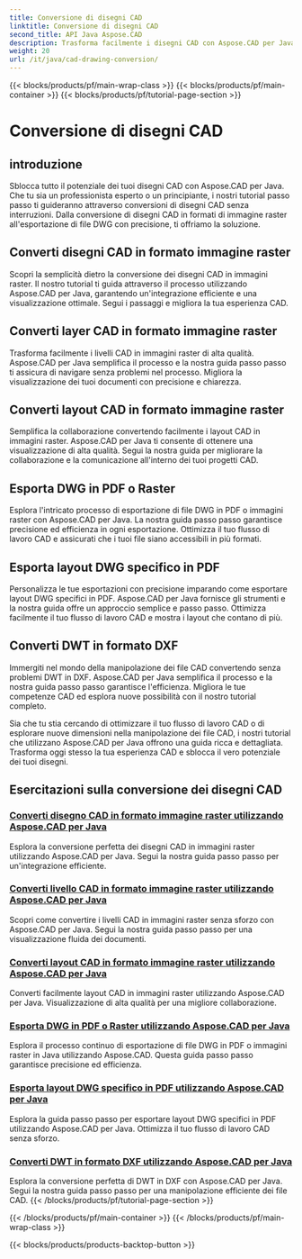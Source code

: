 ```yaml
---
title: Conversione di disegni CAD
linktitle: Conversione di disegni CAD
second_title: API Java Aspose.CAD
description: Trasforma facilmente i disegni CAD con Aspose.CAD per Java. Impara a convertire, esportare e ottimizzare i tuoi file CAD con precisione utilizzando i nostri tutorial passo passo.
weight: 20
url: /it/java/cad-drawing-conversion/
---
```


{{< blocks/products/pf/main-wrap-class >}}
{{< blocks/products/pf/main-container >}}
{{< blocks/products/pf/tutorial-page-section >}}

# Conversione di disegni CAD


## introduzione

Sblocca tutto il potenziale dei tuoi disegni CAD con Aspose.CAD per Java. Che tu sia un professionista esperto o un principiante, i nostri tutorial passo passo ti guideranno attraverso conversioni di disegni CAD senza interruzioni. Dalla conversione di disegni CAD in formati di immagine raster all'esportazione di file DWG con precisione, ti offriamo la soluzione.

## Converti disegni CAD in formato immagine raster

Scopri la semplicità dietro la conversione dei disegni CAD in immagini raster. Il nostro tutorial ti guida attraverso il processo utilizzando Aspose.CAD per Java, garantendo un'integrazione efficiente e una visualizzazione ottimale. Segui i passaggi e migliora la tua esperienza CAD.

## Converti layer CAD in formato immagine raster

Trasforma facilmente i livelli CAD in immagini raster di alta qualità. Aspose.CAD per Java semplifica il processo e la nostra guida passo passo ti assicura di navigare senza problemi nel processo. Migliora la visualizzazione dei tuoi documenti con precisione e chiarezza.

## Converti layout CAD in formato immagine raster

Semplifica la collaborazione convertendo facilmente i layout CAD in immagini raster. Aspose.CAD per Java ti consente di ottenere una visualizzazione di alta qualità. Segui la nostra guida per migliorare la collaborazione e la comunicazione all'interno dei tuoi progetti CAD.

## Esporta DWG in PDF o Raster

Esplora l'intricato processo di esportazione di file DWG in PDF o immagini raster con Aspose.CAD per Java. La nostra guida passo passo garantisce precisione ed efficienza in ogni esportazione. Ottimizza il tuo flusso di lavoro CAD e assicurati che i tuoi file siano accessibili in più formati.

## Esporta layout DWG specifico in PDF

Personalizza le tue esportazioni con precisione imparando come esportare layout DWG specifici in PDF. Aspose.CAD per Java fornisce gli strumenti e la nostra guida offre un approccio semplice e passo passo. Ottimizza facilmente il tuo flusso di lavoro CAD e mostra i layout che contano di più.

## Converti DWT in formato DXF

Immergiti nel mondo della manipolazione dei file CAD convertendo senza problemi DWT in DXF. Aspose.CAD per Java semplifica il processo e la nostra guida passo passo garantisce l'efficienza. Migliora le tue competenze CAD ed esplora nuove possibilità con il nostro tutorial completo.

Sia che tu stia cercando di ottimizzare il tuo flusso di lavoro CAD o di esplorare nuove dimensioni nella manipolazione dei file CAD, i nostri tutorial che utilizzano Aspose.CAD per Java offrono una guida ricca e dettagliata. Trasforma oggi stesso la tua esperienza CAD e sblocca il vero potenziale dei tuoi disegni.
## Esercitazioni sulla conversione dei disegni CAD
### [Converti disegno CAD in formato immagine raster utilizzando Aspose.CAD per Java](./convert-cad-drawing-to-raster-image/)
Esplora la conversione perfetta dei disegni CAD in immagini raster utilizzando Aspose.CAD per Java. Segui la nostra guida passo passo per un'integrazione efficiente.
### [Converti livello CAD in formato immagine raster utilizzando Aspose.CAD per Java](./convert-cad-layer-to-raster-image/)
Scopri come convertire i livelli CAD in immagini raster senza sforzo con Aspose.CAD per Java. Segui la nostra guida passo passo per una visualizzazione fluida dei documenti.
### [Converti layout CAD in formato immagine raster utilizzando Aspose.CAD per Java](./convert-cad-layout-to-raster-image/)
Converti facilmente layout CAD in immagini raster utilizzando Aspose.CAD per Java. Visualizzazione di alta qualità per una migliore collaborazione.
### [Esporta DWG in PDF o Raster utilizzando Aspose.CAD per Java](./export-dwg-to-pdf-or-raster/)
Esplora il processo continuo di esportazione di file DWG in PDF o immagini raster in Java utilizzando Aspose.CAD. Questa guida passo passo garantisce precisione ed efficienza.
### [Esporta layout DWG specifico in PDF utilizzando Aspose.CAD per Java](./export-specific-dwg-layout-to-pdf/)
Esplora la guida passo passo per esportare layout DWG specifici in PDF utilizzando Aspose.CAD per Java. Ottimizza il tuo flusso di lavoro CAD senza sforzo.
### [Converti DWT in formato DXF utilizzando Aspose.CAD per Java](./convert-dwt-to-dxf/)
Esplora la conversione perfetta di DWT in DXF con Aspose.CAD per Java. Segui la nostra guida passo passo per una manipolazione efficiente dei file CAD.
{{< /blocks/products/pf/tutorial-page-section >}}

{{< /blocks/products/pf/main-container >}}
{{< /blocks/products/pf/main-wrap-class >}}

{{< blocks/products/products-backtop-button >}}
